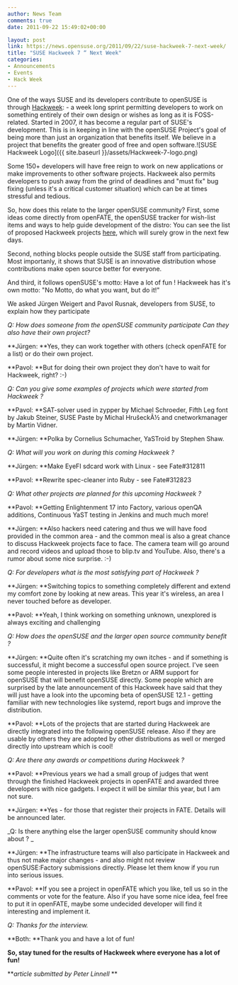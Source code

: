 ```yaml
---
author: News Team
comments: true
date: 2011-09-22 15:49:02+00:00

layout: post
link: https://news.opensuse.org/2011/09/22/suse-hackweek-7-next-week/
title: "SUSE Hackweek 7 “ Next Week"
categories:
- Announcements
- Events
- Hack Week
---
```

One of the ways SUSE and its developers contribute to openSUSE is through [Hackweek](http://hackweek.opensuse.org): - a week long sprint permitting developers to work on something entirely of their own design or wishes as long as it is FOSS-related. Started in 2007, it has become a regular part of SUSE's development. This is in keeping in line with the openSUSE Project's goal of being more than just an organization that benefits itself. We believe in a project that benefits the greater good of free and open software.![SUSE Hackweek Logo]({{ site.baseurl }}/assets/Hackweek-7-logo.png)

Some 150+ developers will have free reign to work on new applications or make improvements to other software projects. Hackweek also permits developers to push away from the grind of deadlines and "must fix" bug fixing (unless it's a critical customer situation) which can be at times stressful and tedious.

So, how does this relate to the larger openSUSE community? First, some ideas come directly from openFATE, the openSUSE tracker for wish-list items and ways to help guide development of the distro: You can see the list of proposed Hackweek projects [here](https://features.opensuse.org/hackweek), which will surely grow in the next few days.

Second, nothing blocks people outside the SUSE staff from participating. Most importanly, it shows that SUSE is an innovative distribution whose contributions make open source better for everyone.

And third, it follows openSUSE's motto: Have a lot of fun ! Hackweek has it's own motto: "No Motto, do what you want, but do it!"

We asked Jürgen Weigert and Pavol Rusnak, developers from SUSE, to explain how they participate

_Q: How does someone from the openSUSE community participate Can they also have their own project?_

**Jürgen: **Yes, they can work together with others (check openFATE for a list) or do their own project.

**Pavol: **But for doing their own project they don't have to wait for Hackweek, right? :-)

_Q: Can you give some examples of projects which were started from Hackweek ?_

**Pavol: **SAT-solver used in zypper by Michael Schroeder, Fifth Leg font by Jakub Steiner, SUSE Paste by Michal HrušeckÃ½ and cnetworkmanager by Martin Vidner.

**Jürgen: **Polka by Cornelius Schumacher, YaSTroid by Stephen Shaw.

_Q: What will you work on during this coming Hackweek ?_

**Jürgen: **Make EyeFI sdcard work with Linux - see Fate#312811

**Pavol: **Rewrite spec-cleaner into Ruby - see Fate#312823

_Q: What other projects are planned for this upcoming Hackweek ?_

**Pavol: **Getting Enlightenment 17 into Factory, various openQA additions, Continuous YaST testing in Jenkins and much much more!

**Jürgen: **Also hackers need catering and thus we will have food provided in the common area - and the common meal is also a great chance to discuss Hackweek projects face to face. The camera team will go around and record videos and upload those to blip.tv and YouTube. Also, there's a rumor about some nice surprise. :-)

_Q: For developers what is the most satisfying part of Hackweek ?_

**Jürgen: **Switching topics to something completely different and extend my comfort zone by looking at new areas. This year it's wireless, an area I never touched before as developer.

**Pavol: **Yeah, I think working on something unknown, unexplored is always exciting and challenging

_Q: How does the openSUSE and the larger open source community benefit ?_

**Jürgen: **Quite often it's scratching my own itches - and if something is successful, it might become a successful open source project. I've seen some people interested in projects like Bretzn or ARM support for openSUSE that will benefit openSUSE directly. Some people which are surprised by the late announcement of this Hackweek have said that they will just have a look into the upcoming beta of openSUSE 12.1 - getting familiar with new technologies like systemd, report bugs and improve the distribution.

**Pavol: **Lots of the projects that are started during Hackweek are directly integrated into the following openSUSE release. Also if they are usable by others they are adopted by other distributions as well or merged directly into upstream which is cool!

_Q: Are there any awards or competitions during Hackweek ?_

**Pavol: **Previous years we had a small group of judges that went through the finished Hackweek projects in openFATE and awarded three developers with nice gadgets. I expect it will be similar this year, but I am not sure.

**Jürgen: **Yes - for those that register their projects in FATE. Details will be announced later.

_Q: Is there anything else the larger openSUSE community should know about ? _

**Jürgen: **The infrastructure teams will also participate in Hackweek and thus not make major changes - and also might not review openSUSE:Factory submissions directly. Please let them know if you run into serious issues.

**Pavol: **If you see a project in openFATE which you like, tell us so in the comments or vote for the feature. Also if you have some nice idea, feel free to put it in openFATE, maybe some undecided developer will find it interesting and implement it.

_Q: Thanks for the interview._

**Both: **Thank you and have a lot of fun!

**So, stay tuned for the results of Hackweek where everyone has a lot of fun!**

**_article submitted by Peter Linnell_
**		

